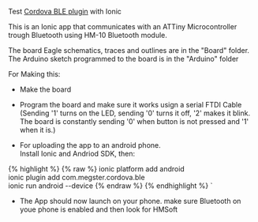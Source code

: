 Test [Cordova BLE plugin](https://github.com/don/cordova-plugin-ble-central) with Ionic  
  
This is an Ionic app that communicates with an ATTiny Microcontroller trough Bluetooth using HM-10 Bluetooth module.  

The board Eagle schematics, traces and outlines are in the "Board" folder.
The Arduino sketch programmed to the board is in the "Arduino" folder

For Making this:
- Make the board  
- Program the board and make sure it works usign a serial FTDI Cable (Sending '1' turns on the LED, sending '0' turns it off, '2' makes it blink. The board is constantly sending '0' when button is not pressed and '1' when it is.)  

- For uploading the app to an android phone.  
Install Ionic and Andriod SDK, then: 

{% highlight %} 
	{% raw %}
    ionic platform add android  
    ionic plugin add com.megster.cordova.ble  
    ionic run android --device
    {% endraw %}
{% endhighlight %}
 `
- The App should now launch on your phone. make sure Bluetooth on youe phone is enabled and then look for HMSoft
